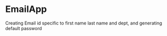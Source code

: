 # EmailApp
Creating Email id specific to first name last name and dept, and generating default password 
